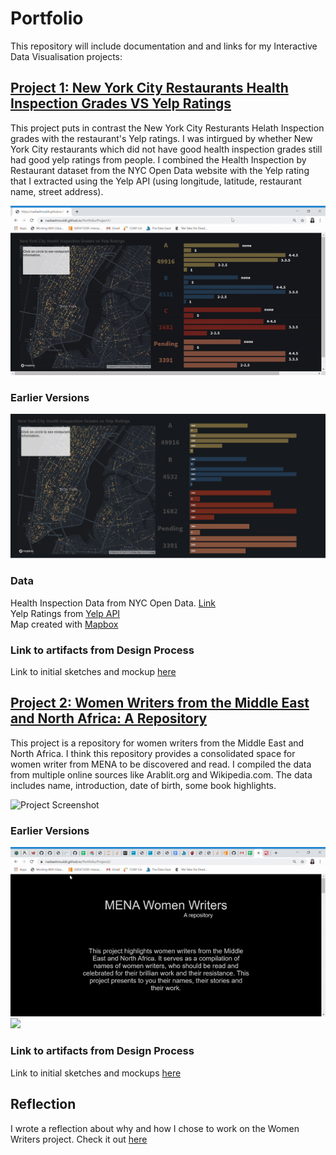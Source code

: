 # Portfolio
This repository will include documentation and and links for my Interactive Data Visualisation projects:

## [Project 1: New York City Restaurants Health Inspection Grades VS Yelp Ratings](https://nadiaelmouldi.github.io/Portfolio/Project1/)  
This project puts in contrast the New York City Resturants Helath Inspection grades with the restaurant's Yelp ratings. I was intirgued by whether New York City restaurants which did not have good health inspection grades still had good yelp ratings from people.  I combined the Health Inspection by Restaurant  dataset from the NYC Open Data website with the Yelp rating that I extracted using the Yelp API (using longitude, latitude, restaurant name, street address).
  
![Project Screenshot](Project1/project1.gif)
### Earlier Versions  
<img src="Project1/scrnsht2.png" width="600"/>  

### Data
Health Inspection Data from NYC Open Data. [Link](https://data.cityofnewyork.us/Health/DOHMH-New-York-City-Restaurant-Inspection-Results/43nn-pn8j)  
Yelp Ratings from [Yelp API](https://www.yelp.com/developers/documentation/v3/business)  
Map created with [Mapbox](https://www.mapbox.com/)
### Link to artifacts from Design Process  
Link to initial sketches and mockup [here](https://github.com/NadiaElMouldi/Portfolio/tree/master/Project1/Sketches%20and%20Mockups)
 

## [Project 2: Women Writers from the Middle East and North Africa: A Repository](https://nadiaelmouldi.github.io/Portfolio/Project2/)  
This project is a repository for women writers from the Middle East and North Africa. I think this repository provides a consolidated space for women writer from MENA to be discovered and read. I compiled the data from multiple online sources like Arablit.org and Wikipedia.com. The data includes name, introduction, date of birth, some book highlights. 

![Project Screenshot](Project2/project2.gif)
### Earlier Versions
<img src="Project2/v1.gif"/>
<img src="Project2/iteration2.gif"/>  

### Link to artifacts from Design Process
Link to initial sketches and mockups [here](https://github.com/NadiaElMouldi/Portfolio/tree/master/Project2/Sketches%20and%20Mockup)

## Reflection  
I wrote a reflection about why and how I chose to work on the Women Writers project. Check it out [here](https://medium.com/@nadiaelmouldi/reflecting-on-women-writers-from-the-middle-east-and-north-africa-a-repository-e383ccfdaaac?source=friends_link&sk=9dab3aab876b5aa6b7c9cb20ca377715)

